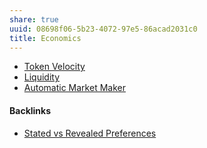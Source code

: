 ```yaml
---
share: true
uuid: 08698f06-5b23-4072-97e5-86acad2031c0
title: Economics
---
```

* [Token Velocity](../e5b614d7-6367-44c4-a3f2-dce7c74d7e0f)
* [Liquidity](../49b5f8b4-83d3-41cb-8d81-632f8d84fc1b)
* [Automatic Market Maker](../afbf50b7-7fca-473f-975a-754bad65cc13)

#### Backlinks

* [Stated vs Revealed Preferences](/fac354c1-4585-401a-b69c-b38ef8b6ad61)